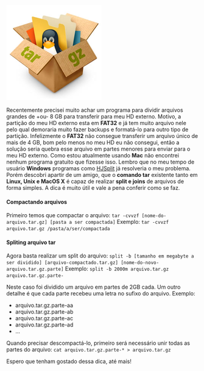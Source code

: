![Comando Tar](images/comando-tar.jpg)

Recentemente precisei muito achar um programa para dividir arquivos grandes de +ou- 8 GB para transferir para meu HD externo. Motivo, a partição do meu HD externo esta em **FAT32** e já tem muito arquivo nele pelo qual demoraria muito fazer backups e formatá-lo para outro tipo de partição. Infelizmente o **FAT32** não consegue transferir um arquivo único de mais de 4 GB, bom pelo menos no meu HD eu não consegui, então a solução seria quebra esse arquivo em partes menores para enviar para o meu HD externo. Como estou atualmente usando **Mac** não encontrei nenhum programa gratuito que fizesse isso. Lembro que no meu tempo de usuário **Windows** programas como [HJSplit](http://www.hjsplit.org/ "HJSplit") já resolveria o meu problema. Porém descobri apartir de um amigo, que o **comando tar** existente tanto em **Linux, Unix e MacOS X** é capaz de realizar **split e joins** de arquivos de forma simples. A dica é muito útil e vale a pena conferir como se faz.

#### Compactando arquivos

Primeiro temos que compactar o arquivo:
`tar -cvvzf [nome-do-arquivo.tar.gz] [pasta a ser compactada]`
Exemplo:
`tar -cvvzf arquivo.tar.gz /pasta/a/ser/compactada`

#### Spliting arquivo tar

Agora basta realizar um split do arquivo:
`split -b [tamanho em megabyte a ser dividido] [arquivo-compactado.tar.gz] [nome-do-novo-arquivo.tar.gz.parte]`
Exemplo:
`split -b 2000m arquivo.tar.gz arquivo.tar.gz.parte-`

Neste caso foi dividido um arquivo em partes de 2GB cada. Um outro detalhe é que cada parte recebeu uma letra no sufixo do arquivo.
Exemplo:

*   arquivo.tar.gz.parte-aa
*   arquivo.tar.gz.parte-ab
*   arquivo.tar.gz.parte-ac
*   arquivo.tar.gz.parte-ad
*   ...

Quando precisar descompactá-lo, primeiro será necessário unir todas as partes do arquivo:
`cat arquivo.tar.gz.parte-* > arquivo.tar.gz`

Espero que tenham gostado dessa dica, até mais!